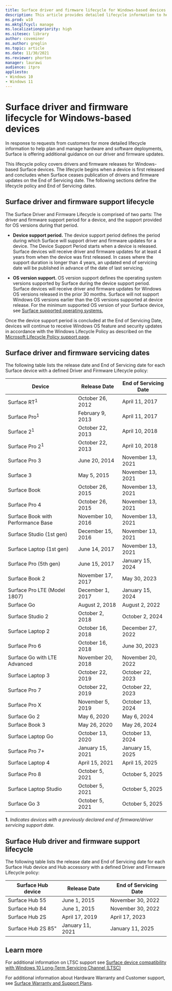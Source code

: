 ```yaml
---
title: Surface driver and firmware lifecycle for Windows-based devices
description: This article provides detailed lifecycle information to help plan and manage hardware and software deployments. 
ms.prod: w10
ms.mktglfcycl: manage
ms.localizationpriority: high
ms.sitesec: library
author: coveminer
ms.author: greglin
ms.topic: article
ms.date: 11/30/2021
ms.reviewer: phorton
manager: laurawi
audience: itpro
appliesto:
- Windows 10
- Windows 11
---
```


# Surface driver and firmware lifecycle for Windows-based devices
 
In response to requests from customers for more detailed lifecycle information to help plan and manage hardware and software deployments, Surface is offering additional guidance on our driver and firmware updates.
 
This lifecycle policy covers drivers and firmware releases for Windows-based Surface devices. The lifecycle begins when a device is first released and concludes when Surface ceases publication of drivers and firmware updates on the End of Servicing date. The following sections define the lifecycle policy and End of Servicing dates.

## Surface driver and firmware support lifecycle
 
The Surface Driver and Firmware Lifecycle is comprised of two parts: The driver and firmware support period for a device, and the support provided for OS versions during that period.

- **Device support period.** The device support period defines the period during which Surface will support driver and firmware updates for a device. The Device Support Period starts when a device is released. Surface devices will receive driver and firmware updates for at least 4 years from when the device was first released. In cases where the support duration is longer than 4 years, an updated end of servicing date will be published in advance of the date of last servicing.

- **OS version support.** OS version support defines the operating system versions supported by Surface during the device support period. Surface devices will receive driver and firmware updates for Windows OS versions released in the prior 30 months. Surface will not support Windows OS versions earlier than the OS versions supported at device release. For the minimum supported OS version of your Surface device, see [Surface supported operating systems.](https://support.microsoft.com/help/2858199/surface-supported-operating-systems)  

 
Once the device support period is concluded at the End of Servicing Date, devices will continue to receive Windows OS feature and security updates in accordance with the Windows Lifecycle Policy as described on the  [Microsoft Lifecycle Policy support page](https://support.microsoft.com/hub/4095338/microsoft-lifecycle-policy).
 

## Surface driver and firmware servicing dates

The following table lists the release date and End of Servicing date for each Surface device with a defined Driver and Firmware Lifecycle policy:
 

 Device                             | Release Date | End of Servicing Date |
| ---------------------------------- | ------------ | --------------------- |
| Surface RT<sup>1</sup>             | October 26, 2012   | April 11, 2017             |
| Surface Pro<sup>1</sup>            | February 9, 2013     | April 11, 2017             |
| Surface 2<sup>1</sup>              | October 22, 2013   | April 10, 2018             |
| Surface Pro 2<sup>1</sup>          | October 22, 2013   | April 10, 2018             |
| Surface Pro 3                      | June 20, 2014    | November 13, 2021            |
| Surface 3                          | May 5, 2015     | November 13, 2021            |
| Surface Book                       | October 26, 2015   | November 13, 2021            |
| Surface Pro 4                      | October 26, 2015   | November 13, 2021            |
| Surface Book with Performance Base | November 10, 2016   | November 13, 2021            |
| Surface Studio (1st gen)           | December 15, 2016   | November 13, 2021            |
| Surface Laptop (1st gen)           | June 14, 2017    | November 13, 2021            |
| Surface Pro (5th gen)              | June 15, 2017    | January 15, 2024            |
| Surface Book 2                     | November 17, 2017   | May 30, 2023            |
| Surface Pro LTE (Model 1807)       | December 1, 2017    | January 15, 2024             |
| Surface Go                         | August 2, 2018     | August 2, 2022              |
| Surface Studio 2                   | October 2, 2018    | October 2, 2024             |
| Surface Laptop 2                   | October 16, 2018   | December 27, 2022            |
| Surface Pro 6                      | October 16, 2018   | June 30, 2023           |
| Surface Go with LTE Advanced       | November 20, 2018   | November 20, 2022            |
| Surface Laptop 3                   | October 22, 2019   | October 22, 2023            |
| Surface Pro 7                      | October 22, 2019   | October 22, 2023            |
| Surface Pro X                      | November 5, 2019    | October 13, 2024             |
| Surface Go 2                       | May 6, 2020     | May 6, 2024              |
| Surface Book 3                     | May 26, 2020    | May 26, 2024             |
| Surface Laptop Go                  | October 13, 2020   | October 13, 2024            |
| Surface Pro 7+	                 | January 15, 2021	| January 15, 2025 |
| Surface Laptop 4	                 | April 15, 2021	| April 15, 2025 |
| Surface Pro 8                      | October 5, 2021   |October 5, 2025|
| Surface Laptop Studio              | October 5, 2021   |October 5, 2025|
| Surface Go 3                       | October 5, 2021   |October 5, 2025|

 **1.** *Indicates devices with a previously declared end of firmware/driver servicing support date.*

## Surface Hub driver and firmware support lifecycle

The following table lists the release date and End of Servicing date for each Surface Hub device and Hub accessory with a defined Driver and Firmware Lifecycle policy:
 

| Surface Hub device     | Release Date              | End of Servicing Date   |
| ---------------------- | ------------------------- | ---------------------------- |
| Surface Hub 55         | June 1, 2015              | November 30, 2022 |
| Surface Hub 84         | June 1, 2015              | November 30, 2022 |
| Surface Hub 2S         | April 17, 2019            | April 17, 2023    |
| Surface Hub 2S 85"     | January 11, 2021          | January 11, 2025  | 
 
## Learn more

For additional information on LTSC support see [Surface device compatibility with Windows 10 Long-Term Servicing Channel (LTSC)](surface-device-compatibility-with-windows-10-ltsc.md)

For additional information about Hardware Warranty and Customer support, see [Surface Warranty and Support Plans](https://www.microsoft.com/surface/business/warranty-service-offerings-and-support).
